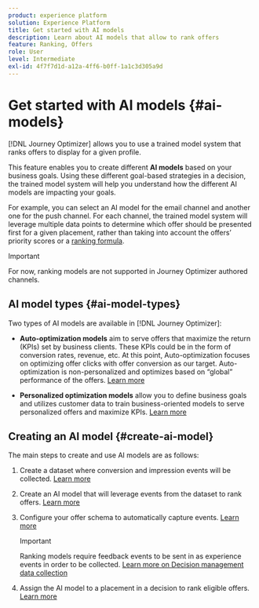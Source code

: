```yaml
---
product: experience platform
solution: Experience Platform
title: Get started with AI models
description: Learn about AI models that allow to rank offers
feature: Ranking, Offers
role: User
level: Intermediate
exl-id: 4f7f7d1d-a12a-4ff6-b0ff-1a1c3d305a9d
---
```

# Get started with AI models {#ai-models}

[!DNL Journey Optimizer] allows you to use a trained model system that ranks offers to display for a given profile.

This feature enables you to create different **AI models** based on your business goals. Using these different goal-based strategies in a decision, the trained model system will help you understand how the different AI models are impacting your goals.

For example, you can select an AI model for the email channel and another one for the push channel. For each channel, the trained model system will leverage multiple data points to determine which offer should be presented first for a given placement, rather than taking into account the offers’ priority scores or a [ranking formula](create-ranking-formulas.md).

>[!IMPORTANT]
>
>For now, ranking models are not supported in Journey Optimizer authored channels.

## AI model types {#ai-model-types}

Two types of AI models are available in [!DNL Journey Optimizer]:

* **Auto-optimization models** aim to serve offers that maximize the return (KPIs) set by business clients. These KPIs could be in the form of conversion rates, revenue, etc. At this point, Auto-optimization focuses on optimizing offer clicks with offer conversion as our target. Auto-optimization is non-personalized and optimizes based on “global” performance of the offers. [Learn more](auto-optimization-model.md)

* **Personalized optimization models** allow you to define business goals and utilizes customer data to train business-oriented models to serve personalized offers and maximize KPIs. [Learn more](personalized-optimization-model.md)

## Creating an AI model {#create-ai-model}

The main steps to create and use AI models are as follows:

1. Create a dataset where conversion and impression events will be collected. [Learn more](../data-collection/create-dataset.md)

1. Create an AI model that will leverage events from the dataset to rank offers. [Learn more](create-ranking-strategies.md)

1. Configure your offer schema to automatically capture events. [Learn more](../data-collection/schema-requirement.md)

    >[!IMPORTANT]
    >
    >Ranking models require feedback events to be sent in as experience events in order to be collected. [Learn more on Decision management data collection](../data-collection/data-collection.md)

1. Assign the AI model to a placement in a decision to rank eligible offers. [Learn more](../offer-activities/configure-offer-selection.md)
